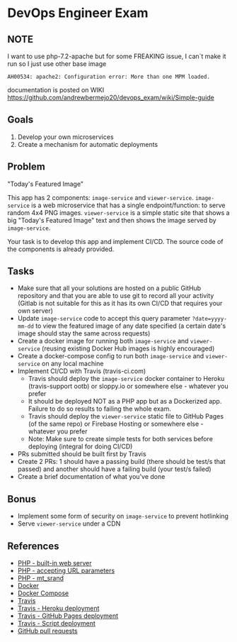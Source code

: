 # DevOps Engineer Exam

## NOTE
I want to use php-7.2-apache but for some FREAKING issue, I can`t make it run so I just use other base image
```
AH00534: apache2: Configuration error: More than one MPM loaded.
```
documentation is posted on WIKI https://github.com/andrewbermejo20/devops_exam/wiki/Simple-guide


## Goals

1. Develop your own microservices
2. Create a mechanism for automatic deployments

## Problem

"Today's Featured Image"

This app has 2 components: `image-service` and `viewer-service`. `image-service` is a web microservice that has a single endpoint/function: to serve random 4x4 PNG images. `viewer-service` is a simple static site that shows a big "Today's Featured Image" text and then shows the image served by `image-service`.

Your task is to develop this app and implement CI/CD. The source code of the components is already provided.

## Tasks

* Make sure that all your solutions are hosted on a public GitHub repository and that you are able to use git to record all your activity (Gitlab is not suitable for this as it has its own CI/CD that requires your own server)
* Update `image-service` code to accept this query parameter `?date=yyyy-mm-dd` to view the featured image of any date specified (a certain date's image should stay the same across requests)
* Create a docker image for running both `image-service` and `viewer-service` (reusing existing Docker Hub images is highly encouraged)
* Create a docker-compose config to run both `image-service` and `viewer-service` on any local machine
* Implement CI/CD with Travis (travis-ci.com)
    * Travis should deploy the `image-service` docker container to Heroku (travis-support ootb) or sloppy.io or somewhere else - whatever you prefer
    * It should be deployed NOT as a PHP app but as a Dockerized app. Failure to do so results to failing the whole exam.
    * Travis should deploy the `viewer-service` static file to GitHub Pages (of the same repo) or Firebase Hosting or somewhere else - whatever you prefer
    * Note: Make sure to create simple tests for both services before deploying (integral for doing CI/CD)
* PRs submitted should be built first by Travis
* Create 2 PRs: 1 should have a passing build (there should be test/s that passed) and another should have a failing build (your test/s failed)
* Create a brief documentation of what you've done

## Bonus

* Implement some form of security on `image-service` to prevent hotlinking
* Serve `viewer-service` under a CDN

## References

* [PHP - built-in web server](http://php.net/manual/en/features.commandline.webserver.php)
* [PHP - accepting URL parameters](http://php.net/manual/en/reserved.variables.get.php)
* [PHP - mt_srand](http://php.net/manual/en/function.mt-srand.php)
* [Docker](https://docs.docker.com/get-started/)
* [Docker Compose](https://docs.docker.com/compose/gettingstarted/)
* [Travis](https://docs.travis-ci.com/user/getting-started/)
* [Travis - Heroku deployment](https://docs.travis-ci.com/user/deployment/heroku/)
* [Travis - GitHub Pages deployment](https://docs.travis-ci.com/user/deployment/pages/)
* [Travis - Script deployment](https://docs.travis-ci.com/user/deployment/script/)
* [GitHub pull requests](https://help.github.com/articles/about-pull-requests/)


